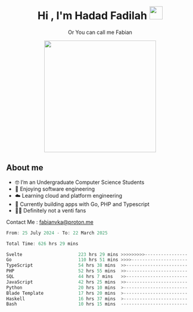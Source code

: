 <h1 align="center">Hi , I'm Hadad Fadilah  <img src="https://media.giphy.com/media/hvRJCLFzcasrR4ia7z/giphy.gif" width="35" ></h1>
<p align="center"><span>Or You can call me <span style="font: bold">Fabian</span></p>
<p align="center">
<img src="https://media.tenor.com/78dNivDemDAAAAAi/speech-bubble-venti.gif" width="300"/>    
</p>

##  About me
- 🤓 I’m an Undergraduate Computer Science Students
- 🍰 Enjoying software engineering
- ☁️ Learning cloud and platform engineering
- 🧰 Currently building apps with Go, PHP and Typescript 
- 🏃‍♂️ Definitely not a venti fans

Contact Me : fabianvka@proton.me

<!--START_SECTION:waka-->

```go
From: 25 July 2024 - To: 22 March 2025

Total Time: 626 hrs 29 mins

Svelte                     223 hrs 29 mins >>>>>>>>>----------------   35.44 %
Go                         110 hrs 51 mins >>>>---------------------   17.58 %
TypeScript                 54 hrs 38 mins  >>-----------------------   08.67 %
PHP                        52 hrs 55 mins  >>-----------------------   08.39 %
SQL                        44 hrs 7 mins   >>-----------------------   07.00 %
JavaScript                 42 hrs 25 mins  >>-----------------------   06.73 %
Python                     20 hrs 10 mins  >------------------------   03.20 %
Blade Template             17 hrs 20 mins  >------------------------   02.75 %
Haskell                    16 hrs 37 mins  >------------------------   02.64 %
Bash                       10 hrs 15 mins  -------------------------   01.63 %
```

<!--END_SECTION:waka-->




<!--
**Fadil-Tao/Fadil-Tao** is a ✨ _special_ ✨ repository because its `README.md` (this file) appears on your GitHub profile.


